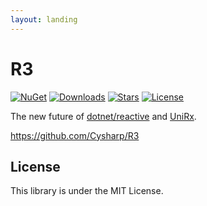```yaml
---
layout: landing
---
```


# R3

[![NuGet](https://img.shields.io/nuget/v/R3.svg)](https://www.nuget.org/packages/R3/)
[![Downloads](https://img.shields.io/nuget/dt/R3.svg)](https://www.nuget.org/packages/R3/)
[![Stars](https://img.shields.io/github/stars/Cysharp/R3?color=brightgreen)](https://github.com/Cysharp/R3/stargazers)
[![License](https://img.shields.io/badge/license-MIT-blue.svg)](https://github.com/Cysharp/R3/blob/main/LICENSE)

The new future of [dotnet/reactive](https://github.com/dotnet/reactive/) and [UniRx](https://github.com/neuecc/UniRx).

https://github.com/Cysharp/R3

## License

This library is under the MIT License.
